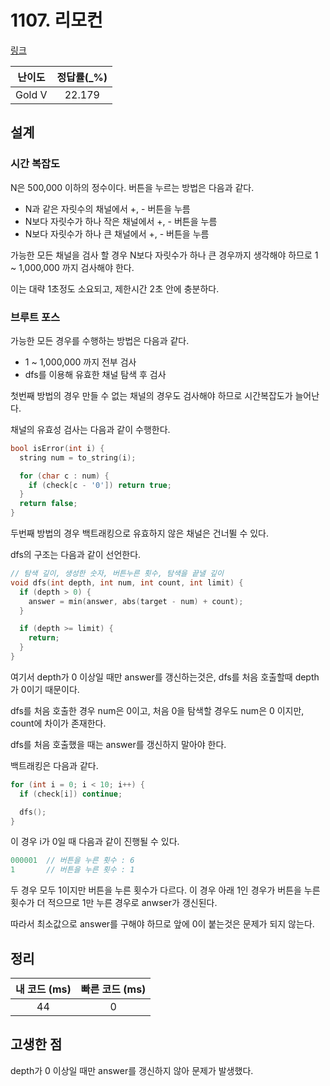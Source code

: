# 1107. 리모컨

[링크](https://www.acmicpc.net/problem/1107)

| 난이도 | 정답률(\_%) |
| :----: | :---------: |
| Gold V |   22.179    |

## 설계

### 시간 복잡도

N은 500,000 이하의 정수이다. 버튼을 누르는 방법은 다음과 같다.

- N과 같은 자릿수의 채널에서 +, - 버튼을 누름
- N보다 자릿수가 하나 작은 채널에서 +, - 버튼을 누름
- N보다 자릿수가 하나 큰 채널에서 +, - 버튼을 누름

가능한 모든 채널을 검사 할 경우 N보다 자릿수가 하나 큰 경우까지 생각해야 하므로
1 ~ 1,000,000 까지 검사해야 한다.

이는 대략 1초정도 소요되고, 제한시간 2초 안에 충분하다.

### 브루트 포스

가능한 모든 경우를 수행하는 방법은 다음과 같다.

- 1 ~ 1,000,000 까지 전부 검사
- dfs를 이용해 유효한 채널 탐색 후 검사

첫번째 방법의 경우 만들 수 없는 채널의 경우도 검사해야 하므로 시간복잡도가 늘어난다.

채널의 유효성 검사는 다음과 같이 수행한다.

```cpp
bool isError(int i) {
  string num = to_string(i);

  for (char c : num) {
    if (check[c - '0']) return true;
  }
  return false;
}
```

두번째 방법의 경우 백트래킹으로 유효하지 않은 채널은 건너뛸 수 있다.

dfs의 구조는 다음과 같이 선언한다.

```cpp
// 탐색 깊이, 생성한 숫자, 버튼누른 횟수, 탐색을 끝낼 깊이
void dfs(int depth, int num, int count, int limit) {
  if (depth > 0) {
    answer = min(answer, abs(target - num) + count);
  }

  if (depth >= limit) {
    return;
  }
}
```

여기서 depth가 0 이상일 때만 answer를 갱신하는것은, dfs를 처음 호출할때 depth가 0이기 때문이다.

dfs를 처음 호출한 경우 num은 0이고, 처음 0을 탐색할 경우도 num은 0 이지만, count에 차이가 존재한다.

dfs를 처음 호출했을 때는 answer를 갱신하지 말아야 한다.

백트래킹은 다음과 같다.

```cpp
for (int i = 0; i < 10; i++) {
  if (check[i]) continue;

  dfs();
}
```

이 경우 i가 0일 때 다음과 같이 진행될 수 있다.

```cpp
000001  // 버튼을 누른 횟수 : 6
1       // 버튼을 누른 횟수 : 1
```

두 경우 모두 1이지만 버튼을 누른 횟수가 다르다. 이 경우 아래 1인 경우가 버튼을 누른 횟수가 더 적으므로 1만 누른 경우로 anwser가 갱신된다.

따라서 최소값으로 answer를 구해야 하므로 앞에 0이 붙는것은 문제가 되지 않는다.

## 정리

| 내 코드 (ms) | 빠른 코드 (ms) |
| :----------: | :------------: |
|      44      |       0        |

## 고생한 점

depth가 0 이상일 때만 answer를 갱신하지 않아 문제가 발생했다.
